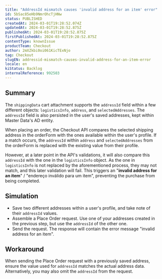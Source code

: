 ```yaml
---
title: "AddressId mismatch causes 'invalid address for an item' error"
id: 5bSac85eHb9NmrOhcTjHNw
status: PUBLISHED
createdAt: 2024-03-01T19:28:52.074Z
updatedAt: 2024-03-01T19:28:52.875Z
publishedAt: 2024-03-01T19:28:52.875Z
firstPublishedAt: 2024-03-01T19:28:52.875Z
contentType: knownIssue
productTeam: Checkout
author: 2mXZkbi0oi061KicTExNjo
tag: Checkout
slugEN: addressid-mismatch-causes-invalid-address-for-an-item-error
locale: en
kiStatus: Backlog
internalReference: 992503
---
```


## Summary


The `shippingData` cart attachment supports the `addressId` field within a few different objects: `logisticsInfo`, `address`, and `selectedAddresses`.
The `addressId` field is also persisted in the user's saved addresses, kept within Master Data's AD entity.

When placing an order, the Checkout API compares the selected shipping address in the orderForm with the ones available within the user's profile.
If a match occurs, the `addressId` within `address` and `selectedAddresses` from the orderForm is replaced with the existing value from their profile.

However, at a later point in the API's validations, it will also compare this `addressId` with the one in the `logisticsInfo` object.
As the one in `logisticsInfo` is not replaced by the aforementioned process, they may not match, and this later validation will fail.
This triggers an "**invalid address for an item**" / "endereço inválido para um item", preventing the purchase from being completed.



##

## Simulation



- Save two different addresses within a user's profile, and take note of their `addressId` values.
- Assemble a Place Order request. Use one of your addresses created in the previous step, but use the `addressId` of the other one.
- Send the request. The response will contain the error message "invalid address for an item".


##

## Workaround


When sending the Place Order request with a previously saved address, ensure the value used for `addressId` matches the actual address data.
Alternatively, you may also omit the `addressId` from the request.




